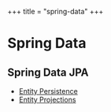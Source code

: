 +++
title = "spring-data"
+++

# Spring Data

## Spring Data JPA

- [Entity Persistence](./entity-persistence)
- [Entity Projections](./entity-projections)
